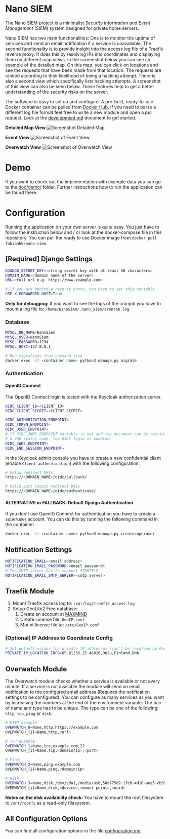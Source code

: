 # Nano SIEM

The Nano SIEM project is a minimalist *Security Information 
and Event Management* (SIEM) system designed for private home servers.

Nano SIEM has two main functionalities:
One is to monitor the uptime of services and send an email notification if 
a service is unavailable.
The second functionality is to provide insight into the access log file of a 
Traefik reverse proxy. It does this by resolving IPs into
coordinates and displaying them on different map views. In the
screenshot below you can see an example of the detailed map.
On this map, you can click on locations and see the requests that
have been made from that location. The requests are ranked according to their likelihood
of being a hacking attempt. There is also a second view
which specifically lists hacking attempts. A screenshot of this view
can also be seen below. These features help to get
a better understanding of the security risks on the server.

The software is easy to set up and configure.
A pre-built, ready-to-use Docker container can be pulled from [Docker Hub](https://hub.docker.com/r/fabianhk/nano-siem).
If you need to parse a different log file format feel free to write
a new module and open a pull request. Look at the [development.md](doc/development.md)
document to get started.

**Detailed Map View**
![Screenshot Detailed Map](doc/screenshot_detailed_map.png)

**Event View**
![Screenshot of Event View](doc/screenshot_event_view.png)

**Overwatch View**
![Screenshot of Overwatch View](doc/screenshot_overwatch.png)

# Demo

If you want to check out the implementation with example
data you can go to the [doc/demo/](doc/demo/) folder.
Further instructions how to run the application
can be found there.

# Configuration

Running the application on your own server is quite easy.
You just have to follow the instruction below 
and / or look at the docker-compose file in this
repository. You can pull the ready to use Docker image
from ``docker pull fabianhk/nano-siem``.

## [Required] Django Settings

```bash
DJANGO_SECRET_KEY=<strong secret key with at least 50 characters>
DOMAIN_NAME=<domain name of the server>
URL=<full url e.g. https://www.example.com>

# If you are behind a reverse proxy, you have to set this variable
USE_X_FORWARDED_HOST=True
```

**Only for debugging:**
If you want to see the logs of the cronjob you have to mount 
a log file to: ``/home/NanoSiem/.nano_siem/crontab.log``.

### Database

```bash
MYSQL_DB_NAME=NanoSiem
MYSQL_USER=NanoSiem
MYSQL_PASSWORD=1234
MYSQL_HOST=127.0.0.1
```

```bash
# Run migrations from command line
docker exec -it <container name> python3 manage.py migrate
```

### Authentication

#### OpenID Connect

The OpenID Connect login is tested with the Keycloak authorization server.

```bash
OIDC_CLIENT_ID=<CLIENT_ID>
OIDC_CLIENT_SECRET=<CLIENT_SECRET>

OIDC_AUTHORIZATION_ENDPOINT=
OIDC_TOKEN_ENDPOINT=
OIDC_USER_ENDPOINT=
# If OIDC_JWKS_ENDPOINT variable is set and the document can be retrieved with
# a 200 status code, the OIDC login is enabled.
OIDC_JWKS_ENDPOINT=
OIDC_END_SESSION_ENDPOINT=
```

In the Keycloak admin console you have to create a new confidential client
(enable ``Client authentication``) with the following configuration:
```bash
# Valid redirect URIs
https://<DOMAIN_NAME>/oidc/callback/

# Valid post logout redirect URIs
https://<DOMAIN_NAME>/oidc/authenticate/
```

#### ALTERNATIVE or FALLBACK: Default Django Authentication

If you don't use OpenID Connect for authentication you have to
create a superuser account. You can do this by running the
following command in the container:

```bash
docker exec -it <container name> python3 manage.py createsuperuser
```



## Notification Settings

```bash
NOTIFICATION_EMAIL=<email address>
NOTIFICATION_EMAIL_PASSWORD=<email password>
# The SMTP server has to support STARTTLS
NOTIFICATION_EMAIL_SMTP_SERVER=<smtp server>
```

## Traefik Module

1. Mount Traefik access log to: `/var/log/traefik_access.log`
2. Setup GeoLite2 Free database:
   1. Create an account at [MAXMIND](https://dev.maxmind.com/geoip/geolite2-free-geolocation-data?lang=en)
   2. Create License file: `GeoIP.conf`
   3. Mount license file to: `/etc/GeoIP.conf`

### [Optional] IP Address to Coordinate Config

```bash
# Set default values for private IP addresses (can't be resolved by GeoLite2 db)
PRIVATE_IP_LOCATION_INFO=65.01236,25.46816,Oulu,Finland,DNA 
```

## Overwatch Module

The Overwatch module checks whether a service is available or not
every minute. If a service is not available the module will send
an email notification to the configured email address (Requires
the notification settings to be configured).
You can configure as many services as you want
by increasing the numbers at the end of the environment variable.
The pair of name and type has to be unique. The type can be one of
the following: ``http``, ``tcp``, ``ping`` or ``disk``.

```bash
# HTTP example
OVERWATCH_0=Name,http,https://example.com
OVERWATCH_{i}=Name,http,<url>

# TCP example
OVERWATCH_1=Name,tcp,example.com,22
OVERWATCH_{i}=Name,tcp,<domain/ip>,<port>

# Ping
OVERWATCH_2=Name,ping,example.com
OVERWATCH_{i}=Name,ping,<domain/ip>

# Disk
OVERWATCH_3=Name,disk,/dev/sda1,/media/usb,58d775d2-1fcb-4d10-aee5-cb956a86abd3
OVERWATCH_{i}=Name,disk,<device>,<mount point>,<uuid>
```

**Notes on the disk availability check:** You have to mount the root filesystem
to ``/mnt/rootfs`` as a read-only filesystem.

## All Configuration Options

You can find all configuration options in the file [configuration.md](doc/configuration.md).
